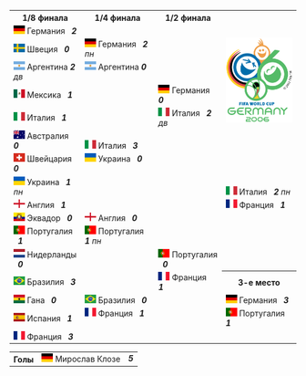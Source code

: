 <!--2021-09-22 09:00:02-->
<table class=p>
<tr>
  <th class=mb>1/8 финала</th>
  <th>1/4 финала</th>
  <th>1/2 финала</th>
  <td rowspan=7 valign=center align=center><img src="2006_FIFA_World_Cup.svg" width="148px"></td>
</tr>
<tr>
  <td class="col mt bb"><img width="20px" src="de.svg"> Германия <b> &nbsp; <i>2</i></b>
  <td>&nbsp;</td>
  <td>&nbsp;</td>
</tr>
<tr>
  <td class="col mb br"><img width="20px" src="se.svg"> Швеция <b> &nbsp; <i>0</i></b>
  <td valign=bottom class="col bb"><img width="20px" src="de.svg"> Германия <b> &nbsp; <i>2</i></b><i> пн</i>
  <td>&nbsp;</td>
</tr>
<tr>
  <td class="col mt bb br"><img width="20px" src="ar.svg"> Аргентина <b> <i>2</i></b><i> дв</i>
  <td valign=top class="col br"><img width="20px" src="ar.svg"> Аргентина <b> <i>0</i></b>
  <td>&nbsp;</td>
</tr>
<tr>
  <td class="col mb"><img width="20px" src="mx.svg"> Мексика <b> &nbsp; <i>1</i></b>
  <td class=br>&nbsp;</td>
  <td valign=bottom class="col bb"><img width="20px" src="de.svg"> Германия <b> &nbsp; <i>0</i></b>
</tr>
<tr>
  <td class="col mt bb"><img width="20px" src="it.svg"> Италия <b> &nbsp; <i>1</i></b>
  <td class=br>&nbsp;</td>
  <td valign=top class="col br"><img width="20px" src="it.svg"> Италия <b> &nbsp; <i>2</i></b><i> дв</i>
</tr>
<tr>
  <td class="col mb br"><img width="20px" src="au.svg"> Австралия <b> &nbsp; <i>0</i></b>
  <td valign=bottom class="col bb br"><img width="20px" src="it.svg"> Италия <b> &nbsp; <i>3</i></b>
  <td class=br>&nbsp;</td>
</tr>
<tr>
  <td class="col mt bb br"><img width="20px" src="ch.svg"> Швейцария <b> &nbsp; <i>0</i></b>
  <td valign=top class=col><img width="20px" src="ua.svg"> Украина <b> &nbsp; <i>0</i></b>
  <td class=br>&nbsp;</td>
</tr>
<tr>
  <td class="col mb"><img width="20px" src="ua.svg"> Украина <b> &nbsp; <i>1</i></b><i> пн</i>
  <td>&nbsp;</td>
  <td class=br>&nbsp;</td>
  <td valign=bottom class="col bb"><img width="20px" src="it.svg"> Италия <b> &nbsp; <i>2</i></b><i> пн</i>
</tr>
<tr>
  <td class="col mt bb"><img width="20px" src="gb-eng.svg"> Англия <b> &nbsp; <i>1</i></b>
  <td>&nbsp;</td>
  <td class=br>&nbsp;</td>
  <td valign=top class=col><img width="20px" src="fr.svg"> Франция <b> &nbsp; <i>1</i></b>
</tr>
<tr>
  <td class="col mb br"><img width="20px" src="ec.svg"> Эквадор <b> &nbsp; <i>0</i></b>
  <td valign=bottom class="col bb"><img width="20px" src="gb-eng.svg"> Англия <b> &nbsp; <i>0</i></b>
  <td class=br>&nbsp;</td>
  <td>&nbsp;</td>
</tr>
<tr>
  <td class="col mt bb br"><img width="20px" src="pt.svg"> Португалия <b> &nbsp; <i>1</i></b>
  <td valign=top class="col br"><img width="20px" src="pt.svg"> Португалия <b> &nbsp; <i>1</i></b><i> пн</i>
  <td class=br>&nbsp;</td>
  <td>&nbsp;</td>
</tr>
<tr>
  <td class="col mb"><img width="20px" src="nl.svg"> Нидерланды <b> &nbsp; <i>0</i></b>
  <td class=br>&nbsp;</td>
  <td valign=bottom class="col bb br"><img width="20px" src="pt.svg"> Португалия <b> &nbsp; <i>0</i></b>
  <td>&nbsp;</td>
</tr>
<tr>
  <td class="col mt bb"><img width="20px" src="br.svg"> Бразилия <b> &nbsp; <i>3</i></b>
  <td class=br>&nbsp;</td>
  <td valign=top class="col br"><img width="20px" src="fr.svg"> Франция <b> &nbsp; <i>1</i></b>
  <th>3-е место</th>
</tr>
<tr>
  <td class="col mb br"><img width="20px" src="gh.svg"> Гана <b> &nbsp; <i>0</i></b>
  <td valign=bottom class="col bb br"><img width="20px" src="br.svg"> Бразилия <b> &nbsp; <i>0</i></b>
  <td class=br>&nbsp;</td>
  <td class="col mt bb"><img width="20px" src="de.svg"> Германия <b> &nbsp; <i>3</i></b>
</tr>
<tr>
  <td class="col mt bb br"><img width="20px" src="es.svg"> Испания <b> &nbsp; <i>1</i></b>
  <td valign=top class=col><img width="20px" src="fr.svg"> Франция <b> &nbsp; <i>1</i></b>
  <td>&nbsp;</td>
  <td class="col mb"><img width="20px" src="pt.svg"> Португалия <b> &nbsp; <i>1</i></b>
</tr>
<tr>
  <td class=col><img width="20px" src="fr.svg"> Франция <b> &nbsp; <i>3</i></b>
  <td>&nbsp;</td>
  <td>&nbsp;</td>
  <td>&nbsp;</td>
</tr>
</table>
<p>
<table class=p>
<tr>
  <th class=col> Голы </th>
  <td class=col><img width="20px" src="de.svg"> Мирослав Клозе </td>
  <td valign=top><b><i>5</i></b></td>
</tr>
</table>

